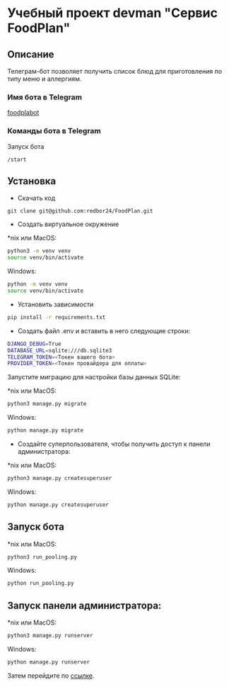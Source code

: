 # Учебный проект devman "Сервис FoodPlan" 

## Описание
Телеграм-бот позволяет получить список блюд для приготовления по типу меню и 
аллергиям.

### Имя бота в Telegram

[foodplabot](http://t.me/Team8_foodplan_bot)

### Команды бота в Telegram
Запуск бота
```
/start
```

## Установка

- Скачать код
```
git clone git@github.com:redbor24/FoodPlan.git
```
- Создать виртуальное окружение

*nix или MacOS:
```bash
python3 -m venv venv
source venv/bin/activate
```
Windows:
```bash
python -m venv venv
source venv/bin/activate
```

- Установить зависимости
```bash
pip install -r requirements.txt
```
- Создать файл .env и вставить в него следующие строки:
```bash
DJANGO_DEBUG=True
DATABASE_URL=sqlite:///db.sqlite3
TELEGRAM_TOKEN=<Токен вашего бота>
PROVIDER_TOKEN=<Токен провайдера для оплаты>
```

Запустите миграцию для настройки базы данных SQLite:

*nix или MacOS:
```bash
python3 manage.py migrate
```
Windows:
```bash
python manage.py migrate
```
- Создайте суперпользователя, чтобы получить доступ к панели администратора:

*nix или MacOS:
```bash
python3 manage.py createsuperuser
```
Windows:
```bash
python manage.py createsuperuser
```

## Запуск бота
*nix или MacOS:
```bash
python3 run_pooling.py
```
Windows:
```bash
python run_pooling.py 
```
## Запуск панели администратора:
*nix или MacOS:
```bash
python3 manage.py runserver
```
Windows:
```bash
python manage.py runserver
```

Затем перейдите по [ссылке](http://127.0.0.1:8000/tgadmin/).
